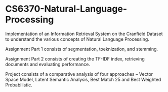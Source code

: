 # CS6370-Natural-Language-Processing
Implementation of an Information Retrieval System on the Cranfield Dataset to understand the various concepts of Natural Language Processing.

Assignment Part 1 consists of segmentation, toeknization, and stemming.

Assignment Part 2 consists of creating the TF-IDF index, retrieving documents and evaluating performance.

Project consists of a comparative analysis of four approaches – Vector Space Model, Latent Semantic Analysis, Best Match 25 and Best Weighted Probabilistic.
